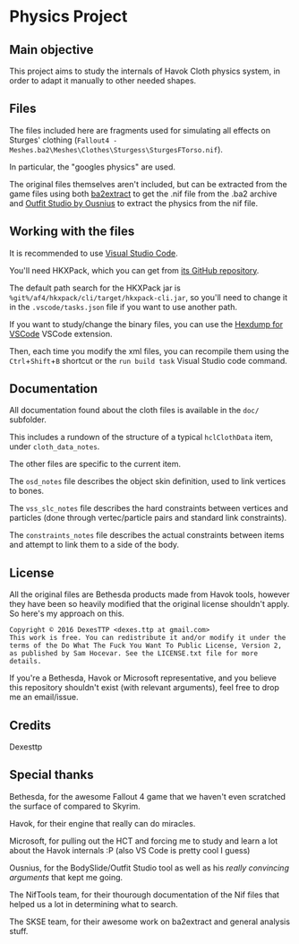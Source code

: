 # Physics Project

## Main objective

This project aims to study the internals of Havok Cloth physics system, in order to adapt it
manually to other needed shapes.

## Files

The files included here are fragments used for simulating all effects on Sturges' clothing
(`Fallout4 - Meshes.ba2\Meshes\Clothes\Sturgess\SturgesFTorso.nif`).

In particular, the "googles physics" are used.

The original files themselves aren't included, but can be extracted from the game files using both
[ba2extract](http://f4se.silverlock.org/) to get the .nif file from the .ba2 archive and
[Outfit Studio by Ousnius](https://github.com/ousnius/BodySlide-and-Outfit-Studio) to extract the
physics from the nif file.

## Working with the files

It is recommended to use [Visual Studio Code](https://code.visualstudio.com/).

You'll need HKXPack, which you can get from [its GitHub repository](https://github.com/Dexesttp/hkxpack).

The default path search for the HKXPack jar is `%git%/af4/hkxpack/cli/target/hkxpack-cli.jar`,
so you'll need to change it in the `.vscode/tasks.json` file if you want to use another path.

If you want to study/change the binary files, you can use the
[Hexdump for VSCode](https://marketplace.visualstudio.com/items?itemName=slevesque.vscode-hexdump) VSCode extension.

Then, each time you modify the xml files, you can recompile them using the `Ctrl`+`Shift`+`B` shortcut
or the `run build task` Visual Studio code command.

## Documentation

All documentation found about the cloth files is available in the `doc/` subfolder.

This includes a rundown of the structure of a typical `hclClothData` item, under `cloth_data_notes`.

The other files are specific to the current item.

The `osd_notes` file describes the object skin definition, used to link vertices to bones.

The `vss_slc_notes` file describes the hard constraints between vertices and particles (done through vertec/particle pairs and standard link constraints).

The `constraints_notes` file describes the actual constraints between items and attempt to link them to a side of the body.

## License

All the original files are Bethesda products made from Havok tools, however they have been so heavily modified that the original license shouldn't apply.
So here's my approach on this.

```text
Copyright © 2016 DexesTTP <dexes.ttp at gmail.com>
This work is free. You can redistribute it and/or modify it under the
terms of the Do What The Fuck You Want To Public License, Version 2,
as published by Sam Hocevar. See the LICENSE.txt file for more details.
```

If you're a Bethesda, Havok or Microsoft representative, and you believe this repository shouldn't exist (with relevant arguments), feel free to drop me an email/issue.

## Credits

Dexesttp

## Special thanks

Bethesda, for the awesome Fallout 4 game that we haven't even scratched the surface of compared to Skyrim.

Havok, for their engine that really can do miracles.

Microsoft, for pulling out the HCT and forcing me to study and learn a lot about the Havok internals :P (also VS Code is pretty cool I guess)

Ousnius, for the BodySlide/Outfit Studio tool as well as his _really convincing arguments_ that kept me going.

The NifTools team, for their thourough documentation of the Nif files that helped us a lot in determining what to search.

The SKSE team, for their awesome work on ba2extract and general analysis stuff.
